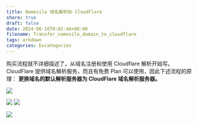 ```yaml
---
title: Namesilo 域名解析到 CloudFlare
share: true
draft: false
date: 2024-06-16T0:02:46+08:00
filename: Transfer_namesilo_domain_to_cloudflare
tags: arkdown
categories: Excategories
---
```


购买流程就不详细描述了，从域名注册和使用 Cloudflare 解析开始写。
CloudFlare 提供域名解析服务，而且有免费 Plan 可以使用，因此下述流程的原理：
**更换域名的默认解析服务器为 CloudFlare 域名解析服务器。**

![](https://img.jaxwang.top/2024/06/3108c5f257ac30e75cc7c6b87cc30c39.png)


![](https://img.jacksonwang28.top/2024/06/e994285e96764300419592869b44e91e.png)
![](https://img.jacksonwang28.top/2024/06/32cd4076260a592e355247922a4b1b1e.png)

![](https://img.jacksonwang28.top/2024/06/d9b9ca18695f36f3e5f6e108d73fec84.png)